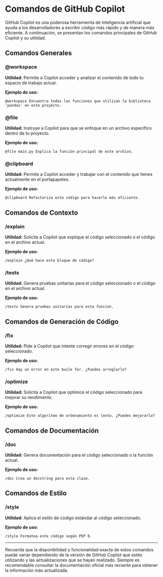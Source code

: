 # Comandos de GitHub Copilot

GitHub Copilot es una poderosa herramienta de inteligencia artificial que ayuda a los desarrolladores a escribir código más rápido y de manera más eficiente. A continuación, se presentan los comandos principales de GitHub Copilot y su utilidad.

## Comandos Generales

### @workspace

**Utilidad:** Permite a Copilot acceder y analizar el contenido de todo tu espacio de trabajo actual.

**Ejemplo de uso:**

```
@workspace Encuentra todas las funciones que utilizan la biblioteca 'pandas' en este proyecto.
```

### @file

**Utilidad:** Instruye a Copilot para que se enfoque en un archivo específico dentro de tu proyecto.

**Ejemplo de uso:**

```
@file main.py Explica la función principal de este archivo.
```

### @clipboard

**Utilidad:** Permite a Copilot acceder y trabajar con el contenido que tienes actualmente en el portapapeles.

**Ejemplo de uso:**

```
@clipboard Refactoriza este código para hacerlo más eficiente.
```

## Comandos de Contexto

### /explain

**Utilidad:** Solicita a Copilot que explique el código seleccionado o el código en el archivo actual.

**Ejemplo de uso:**

```
/explain ¿Qué hace este bloque de código?
```

### /tests

**Utilidad:** Genera pruebas unitarias para el código seleccionado o el código en el archivo actual.

**Ejemplo de uso:**

```
/tests Genera pruebas unitarias para esta función.
```

## Comandos de Generación de Código

### /fix

**Utilidad:** Pide a Copilot que intente corregir errores en el código seleccionado.

**Ejemplo de uso:**

```
/fix Hay un error en este bucle for. ¿Puedes arreglarlo?
```

### /optimize

**Utilidad:** Solicita a Copilot que optimice el código seleccionado para mejorar su rendimiento.

**Ejemplo de uso:**

```
/optimize Este algoritmo de ordenamiento es lento. ¿Puedes mejorarlo?
```

## Comandos de Documentación

### /doc

**Utilidad:** Genera documentación para el código seleccionado o la función actual.

**Ejemplo de uso:**

```
/doc Crea un docstring para esta clase.
```

## Comandos de Estilo

### /style

**Utilidad:** Aplica el estilo de código estándar al código seleccionado.

**Ejemplo de uso:**

```
/style Formatea este código según PEP 8.
```

---

Recuerda que la disponibilidad y funcionalidad exacta de estos comandos puede variar dependiendo de la versión de GitHub Copilot que estés utilizando y las actualizaciones que se hayan realizado. Siempre es recomendable consultar la documentación oficial más reciente para obtener la información más actualizada.
